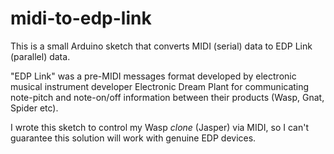 # midi-to-edp-link

This is a small Arduino sketch that converts MIDI (serial) data to EDP Link (parallel) data.

"EDP Link" was a pre-MIDI messages format developed by electronic musical instrument developer Electronic Dream Plant for communicating note-pitch and note-on/off information between their products (Wasp, Gnat, Spider etc).

I wrote this sketch to control my Wasp *clone* (Jasper) via MIDI, so I can't guarantee this solution will work with genuine EDP devices.
